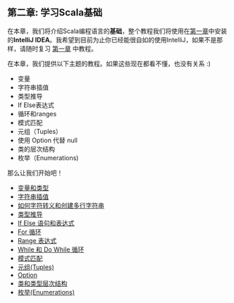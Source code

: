 ## 第二章: 学习Scala基础

在本章，我们将介绍Scala编程语言的**基础**，整个教程我们将使用在[第一章](tutorial/1_1.md)中安装的**IntelliJ IDEA**。我希望到目前为止你已经能很自如的使用IntelliJ，如果不是那样，请随时复习 [第一章](tutorial/1_1.md) 中教程。


在本章，我们提供以下主题的教程。如果这些现在都看不懂，也没有关系 :)

- 变量
- 字符串插值
- 类型推导
- If Else表达式
- 循环和ranges
- 模式匹配
- 元组（Tuples）
- 使用 Option 代替 null
- 类的层次结构
- 枚举（Enumerations)

那么让我们开始吧！

- [变量和类型](tutorial/2_1.md)
- [字符串插值](tutorial/2_2.md)
- [如何字符转义和创建多行字符串](tutorial/2_3.md)
- [类型推导](tutorial/2_4.md)
- [If Else 语句和表达式](tutorial/2_5.md)
- [For 循环](tutorial/2_6.md)
- [Range 表达式](tutorial/2_7.md)
- [While 和 Do While 循环](tutorial/2_8.md)
- [模式匹配](tutorial/2_9.md)
- [元组(Tuples)](2_10.md)
- [Option](2_11.md)
- [类和类型层次结构](2_12.md)
- [枚举(Enumerations)](2_13.md)